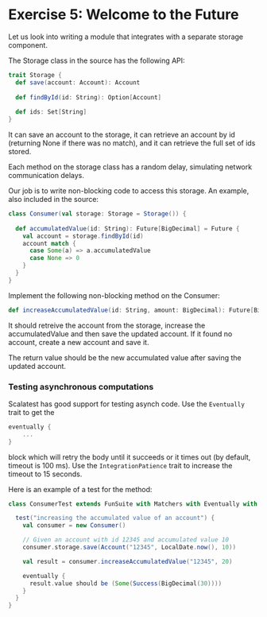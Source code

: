 # Exercise 5: Welcome to the Future

Let us look into writing a module that integrates with a separate storage component.

The Storage class in the source has the following API:

```scala
trait Storage {
  def save(account: Account): Account
  
  def findById(id: String): Option[Account]
  
  def ids: Set[String]
}
```

It can save an account to the storage, it can retrieve an account by id (returning None if
there was no match), and it can retrieve the full set of ids stored.

Each method on the storage class has a random delay, simulating network communication delays.

Our job is to write non-blocking code to access this storage. An example, also included in the source:

```scala
class Consumer(val storage: Storage = Storage()) {
  
  def accumulatedValue(id: String): Future[BigDecimal] = Future {
    val account = storage.findById(id)
    account match {
      case Some(a) => a.accumulatedValue
      case None => 0
    }
  }
}
```

Implement the following non-blocking method on the Consumer:

```scala
def increaseAccumulatedValue(id: String, amount: BigDecimal): Future[BigDecimal]
```

It should retreive the account from the storage, increase the accumulatedValue and then save
the updated account. If it found no account, create a new account and save it. 

The return value should be the new accumulated value after saving the updated account.

### Testing asynchronous computations

Scalatest has good support for testing asynch code. Use the `Eventually` trait to get the
```scala
eventually {
    ...
}
```
block which will retry the body until it succeeds or it times out (by default, timeout is 100 ms).
Use the `IntegrationPatience` trait to increase the timeout to 15 seconds.

Here is an example of a test for the method:
```scala
class ConsumerTest extends FunSuite with Matchers with Eventually with IntegrationPatience {

  test("increasing the accumulated value of an account") {
    val consumer = new Consumer()

    // Given an account with id 12345 and accumulated value 10
    consumer.storage.save(Account("12345", LocalDate.now(), 10))

    val result = consumer.increaseAccumulatedValue("12345", 20)

    eventually {
      result.value should be (Some(Success(BigDecimal(30))))
    }
  }
}
```

